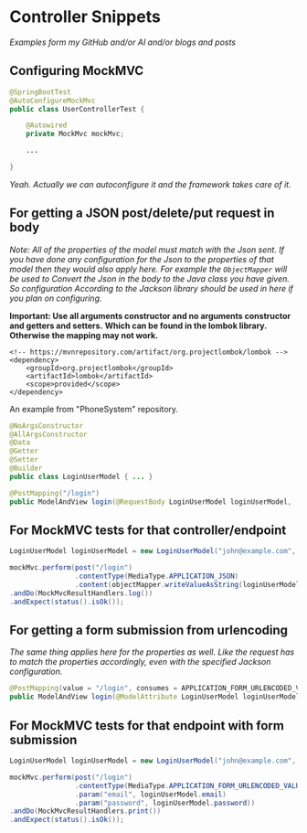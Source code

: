 # Controller Snippets

*Examples form my GitHub and/or AI and/or blogs and posts*

## Configuring MockMVC

```java
@SpringBootTest
@AutoConfigureMockMvc
public class UserControllerTest {

    @Autowired
    private MockMvc mockMvc;

    ...

}
```

*Yeah. Actually we can autoconfigure it and the framework takes care of it.*

## For getting a JSON post/delete/put request in body

*Note: All of the properties of the model must match with the Json sent.*
*If you have done any configuration for the Json to the properties of that model*
*then they would also apply here. For example the `ObjectMapper` will be used to*
*Convert the Json in the body to the Java class you have given. So configuration*
*According to the Jackson library should be used in here if you plan on configuring.*

**Important: Use all arguments constructor and no arguments constructor and getters and setters.**
**Which can be found in the lombok library. Otherwise the mapping may not work.**

```maven
<!-- https://mvnrepository.com/artifact/org.projectlombok/lombok -->
<dependency>
	<groupId>org.projectlombok</groupId>
	<artifactId>lombok</artifactId>
	<scope>provided</scope>
</dependency>
```

An example from "PhoneSystem" repository.
```java
@NoArgsConstructor
@AllArgsConstructor
@Data
@Getter
@Setter
@Builder
public class LoginUserModel { ... }
```

```java
@PostMapping("/login")
public ModelAndView login(@RequestBody LoginUserModel loginUserModel, ...) {}
```

## For MockMVC tests for that controller/endpoint

```java
LoginUserModel loginUserModel = new LoginUserModel("john@example.com", "123");

mockMvc.perform(post("/login")
                .contentType(MediaType.APPLICATION_JSON)
                .content(objectMapper.writeValueAsString(loginUserModel)))
.andDo(MockMvcResultHandlers.log())
.andExpect(status().isOk());
```


## For getting a form submission from urlencoding

*The same thing applies here for the properties as well.*
*Like the request has to match the properties accordingly,*
*even with the specified Jackson configuration.*

```java
@PostMapping(value = "/login", consumes = APPLICATION_FORM_URLENCODED_VALUE)
public ModelAndView login(@ModelAttribute LoginUserModel loginUserModel, ...) {}
```

## For MockMVC tests for that endpoint with form submission

```java
LoginUserModel loginUserModel = new LoginUserModel("john@example.com", "123");

mockMvc.perform(post("/login")
                .contentType(MediaType.APPLICATION_FORM_URLENCODED_VALUE)
                .param("email", loginUserModel.email)
                .param("password", loginUserModel.password))
.andDo(MockMvcResultHandlers.print())
.andExpect(status().isOk());
```

